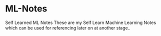 # ML-Notes
Self Learned ML Notes
These are my Self Learn Machine Learning Notes which can be used for referencing later on at another stage..
